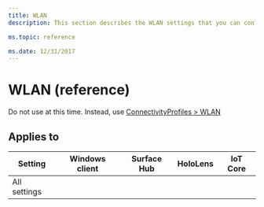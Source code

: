 ```yaml
---
title: WLAN
description: This section describes the WLAN settings that you can configure in provisioning packages for Windows 10 using Windows Configuration Designer.

ms.topic: reference

ms.date: 12/31/2017
---
```


# WLAN (reference)


Do not use at this time. Instead, use [ConnectivityProfiles > WLAN](wcd-connectivityprofiles.md#wlan)


## Applies to

| Setting   | Windows client | Surface Hub | HoloLens | IoT Core |
| --- | :---: | :---: | :---: | :---: |
| All settings |  |  |  |   |

